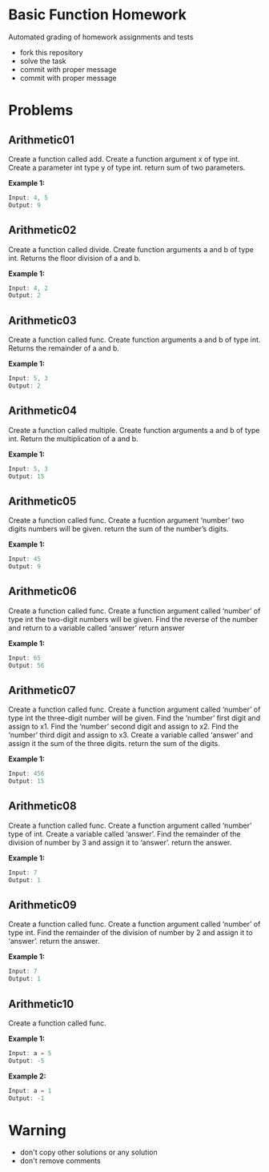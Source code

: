# Basic Function Homework


Automated grading of homework assignments and tests
- fork this repository
- solve the task
- commit with proper message
- commit with proper message

# Problems
## Arithmetic01

  Create a function called add.
  Create a function argument x of type int.
  Create a parameter int type y of type int.
  return sum of two parameters.

**Example 1:**

```dart
Input: 4, 5
Output: 9

```

## Arithmetic02

  Create a function called divide.
  Create function arguments a and b of type int.
  Returns the floor division of a and b.

**Example 1:**

```dart
Input: 4, 2
Output: 2

```

## Arithmetic03

  Create a function called func.
  Create function arguments a and b of type int.
  Returns the remainder of a and b.

**Example 1:**

```dart
Input: 5, 3
Output: 2

```

## Arithmetic04

  Create a function called multiple.
  Create function arguments a and b of type int.
  Return the multiplication of a and b.

**Example 1:**

```dart
Input: 5, 3
Output: 15

```

## Arithmetic05

  Create a function called func.
  Create a fucntion argument ‘number’
  two digits numbers will be given.
  return the sum of the number’s digits.

**Example 1:**

```dart
Input: 45
Output: 9
```

## Arithmetic06

  Create a function called func.
  Create a function argument called ‘number’ of type int
  the two-digit numbers will be given.
  Find the reverse of the number and return to a variable called ‘answer’
  return answer

**Example 1:**

```dart
Input: 65
Output: 56

```

## Arithmetic07

  Create a function called func.
  Create a function argument  called ‘number’ of type int
  the three-digit number will be given.
  Find the ‘number’ first digit and assign to x1.
  Find the ‘number’ second digit and assign to x2.
  Find the ‘number’ third digit and assign to x3.
  Create a variable called ‘answer’ and assign it the sum of the three digits.
  return the sum of the digits.

**Example 1:**

```dart
Input: 456
Output: 15

```



## Arithmetic08

  Create a function called func.
  Create a function argument called ‘number’ type of int.
  Create a variable called ‘answer’.
  Find the remainder of the division of number by 3 and assign it to ‘answer’.
  return the answer.

**Example 1:**

```dart
Input: 7
Output: 1

```



## Arithmetic09

  Create a function called func.
  Create a function argument called ‘number’ of type int.
  Find the remainder of the division of number by 2 and assign it to
  ‘answer’.
  return the answer.

**Example 1:**

```dart
Input: 7
Output: 1

```




## Arithmetic10

  Create a function called func.

**Example 1:**

```dart
Input: a = 5
Output: -5

```

**Example 2:**

```dart
Input: a = 1
Output: -1

```

# Warning
- don't copy other solutions or any solution
- don't remove comments
